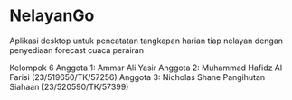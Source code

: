 # NelayanGo
Aplikasi desktop untuk pencatatan tangkapan harian tiap nelayan dengan penyediaan forecast cuaca perairan

Kelompok 6
Anggota 1: Ammar Ali Yasir
Anggota 2: Muhammad Hafidz Al Farisi (23/519650/TK/57256)
Anggota 3: Nicholas Shane Pangihutan Siahaan (23/520590/TK/57399)
